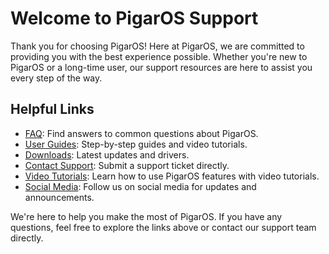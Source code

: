 Welcome to PigarOS Support
==========================

Thank you for choosing PigarOS! Here at PigarOS, we are committed to providing you with the best experience possible. Whether you're new to PigarOS or a long-time user, our support resources are here to assist you every step of the way.

Helpful Links
-------------

*   [FAQ](https://sites.google.com/view/pigaros/support): Find answers to common questions about PigarOS.
*   [User Guides](https://www.youtube.com/@PigariStudio): Step-by-step guides and video tutorials.
*   [Downloads](https://sites.google.com/view/pigaros/download): Latest updates and drivers.
*   [Contact Support](https://mail.google.com/mail/?view=cm&fs=1&to=sirpigari.studio@gmail.com): Submit a support ticket directly.
*   [Video Tutorials](https://www.youtube.com/@PigariStudio): Learn how to use PigarOS features with video tutorials.
*   [Social Media](https://www.youtube.com/@PigariStudio): Follow us on social media for updates and announcements.

We're here to help you make the most of PigarOS. If you have any questions, feel free to explore the links above or contact our support team directly.
